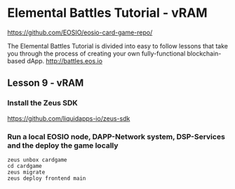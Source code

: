 # Elemental Battles Tutorial - vRAM

https://github.com/EOSIO/eosio-card-game-repo/


The Elemental Battles Tutorial is divided into easy to follow lessons that take you through the process of creating your own fully-functional blockchain-based dApp. http://battles.eos.io

## Lesson 9 - vRAM
### Install the Zeus SDK

https://github.com/liquidapps-io/zeus-sdk

### Run a local EOSIO node, DAPP-Network system, DSP-Services and the deploy the game locally
```
zeus unbox cardgame
cd cardgame
zeus migrate
zeus deploy frontend main
```



